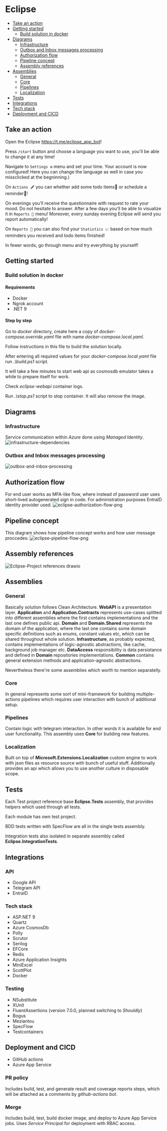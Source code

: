 # Eclipse

- [Take an action](#take-an-action)
- [Getting started](#getting-started)
  - [Build solution in docker](#build-solution-in-docker)
- [Diagrams](#diagrams)
  - [Infrastructure](#infrastructure)
  - [Outbox and Inbox messages processing](#outbox-and-inbox-messages-processing)
  - [Authorization flow](#authorization-flow)
  - [Pipeline concept](#pipeline-concept)
  - [Assembly references](#assembly-references)
- [Assemblies](#assemblies)
  - [General](#general)
  - [Core](#core)
  - [Pipelines](#pipelines)
  - [Localization](#localization)
- [Tests](#tests)
- [Integrations](#integrations)
- [Tech stack](#tech-stack)
- [Deployment and CICD](#deployment-and-cicd)

## Take an action
Open the Eclipse https://t.me/eclipse_app_bot!

Press `/start` button and choose a language you want to use, you'll be able to change it at any time!

Navigate to `Settings ⚙️` menu and set your time. Your account is now configured! Here you can change the language as well in case you missclicked at the begninning.)

On `Actions 🖋️` you can whether add some todo items📝 or schedule a reminder💭!

On evenings you'll receive the questionnaire with request to rate your mood. Do not hesitate to answer. After a few days you'll be able to visualize it in `Reports 📑` menu! Moreover, every sunday evening Eclipse will send you report automatically!

On `Reports 📑` you can also find your `Statistics 📈` based on how much reminders you received and todo items finished!

In fewer words, go through menu and try everything by yourself!

## Getting started

### Build solution in docker
#### Requirements
* Docker
* Ngrok account
* .NET 9

#### Step by step
Go to <i>docker</i> directory, create here a copy of _docker-compose.override.yaml_ file with name _docker-compose.local.yaml_.

Follow instructions in this file to build the solution locally.

After entering all required values for your _docker-compose.local.yaml_ file run _.\build.ps1_ script.

It will take a few minutes to start web api as cosmosdb emulator takes a while to prepare itself for work.

Check _eclipse-webapi_ container logs.

Run _.\stop.ps1_ script to stop container. It will also remove the image.

## Diagrams
### Infrastructure
Service communication within _Azure_ done using _Managed Identity_.
![infrastructure-dependencies](https://github.com/user-attachments/assets/190e8ccb-92b3-4bb5-94e2-fa109f3fb665)

### Outbox and Inbox messages processing
![outbox-and-inbox-processing](https://github.com/user-attachments/assets/36f4b4f2-d04e-4d20-b3cf-fd35d7cb94a2)

## Authorization flow
For end user works as MFA-like flow, where instead of password user uses short-lived autogenerated sign in code. For administration purposes EntraID identity provider used.
![eclipse-authorization-flow-png](https://github.com/user-attachments/assets/cfce1a24-7c18-4ea3-b696-f424582eab2c)

## Pipeline concept
This diagram shows how pipeline concept works and how user message proccedes:
![eclipse-pipeline-flow-png](https://github.com/user-attachments/assets/523d3fb7-ece8-4972-9b0c-40b7baa77d89)

## Assembly references
![Eclipse-Project references drawio](https://github.com/DaniilPoiarkov/Eclipse/assets/101814817/8c32847f-ecaf-4927-9e24-de2210a353b0)

## Assemblies

### General
Basically solution follows Clean Architecture. **WebAPI** is a presentation layer. **Application** and **Application.Contracts** represents use-cases splitted into different assemblies where the first  contains implementations and the last one defines public api. **Domain** and **Domain.Shared** represents the domain of the application, where the last one contains some domain specific definitions such as enums, constant values etc, which can be shared throughout whole solution. **Infrastructure**, as probably expected, contains implementations of logic-agnostic abstractions, like cache, background job manager etc. **DataAccess** responsibility is data persistance and defined in **Domain** repositories implementations. **Common** contains general extension methods and application-agnostic abstractions.

Nevertheless there're some assemblies which worth to mention separatelly.

### Core
In general represents some sort of mini-framework for building multiple-actions pipelines which requires user interaction with bunch of additional setup.

### Pipelines
Contain logic with telegram interaction. In other words it is available for end user functionality. This assembly uses **Core** for building new features.

### Localization
Built on top of __Microsoft.Extensions.Localization__ custom engine to work with json files as resource source with bunch of useful stuff.
Additionally provides an api which allows you to use another culture in disposable scope.

## Tests
Each Test project reference base **Eclipse.Tests** assembly, that provides helpers which used through all tests.

Each module has own test project.

BDD tests written with SpecFlow are all in the single tests assembly.

Integration tests also isolated in separate assembly called **Eclipse.IntegrationTests**.

## Integrations

### API
* Google API
* Telegram API
* EntraID

### Tech stack
* ASP.NET 9
* Quartz
* Azure CosmosDb
* Polly
* Scrutor
* Serilog
* EFCore
* Redis
* Azure Application Insights
* MiniExcel
* ScottPlot
* Docker

### Testing
* NSubstitute
* XUnit
* FluentAssertions (version 7.0.0, planned switching to _Shouldly_)
* Bogus
* Meziantou
* SpecFlow
* Testcontainers

## Deployment and CICD
* GitHub actions
* Azure App Service

### PR policy
Includes build, test, and generate result and coverage reports steps, which will be attached as a comments by _github-actions bot_.

### Merge
Includes build, test, build docker image, and deploy to Azure App Service jobs.
Uses _Service Principal_ for deployment with RBAC access.
